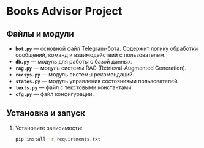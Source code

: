 # Books Advisor Project

## Файлы и модули

- **`bot.py`** — основной файл Telegram-бота. Содержит логику обработки сообщений, команд и взаимодействий с пользователем.  
- **`db.py`** — модуль для работы с базой данных.  
- **`rag.py`** — модуль системы RAG (Retrieval-Augmented Generation).  
- **`recsys.py`** — модуль системы рекомендаций.  
- **`states.py`** — модуль управления состояниями пользователей.  
- **`texts.py`** — файл с текстовыми константами.  
- **`cfg.py`** — файл конфигурации.  

## Установка и запуск

1. Установите зависимости:
   ```bash
   pip install -r requirements.txt